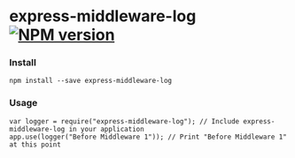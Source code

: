 # express-middleware-log [![NPM version](https://badge.fury.io/js/express-middleware-log.svg)](http://badge.fury.io/js/express-middleware-log)

### Install

    npm install --save express-middleware-log
    

### Usage
    
    var logger = require("express-middleware-log"); // Include express-middleware-log in your application
    app.use(logger("Before Middleware 1")); // Print "Before Middleware 1" at this point
